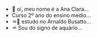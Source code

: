 - 👋 oi, meu nome é a Ana Clara...
- Curso 2º ano do ensino medio...
- ♒🏫 estudo no Arnaldo Busatto...
- ♒ Sou do signo de aquário...

